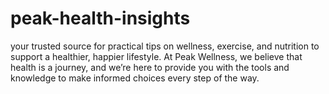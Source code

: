 # peak-health-insights
your trusted source for practical tips on wellness, exercise, and nutrition to support a healthier, happier lifestyle. At Peak Wellness, we believe that health is a journey, and we’re here to provide you with the tools and knowledge to make informed choices every step of the way.
